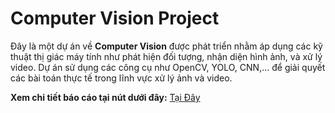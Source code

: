 # Computer Vision Project

Đây là một dự án về **Computer Vision** được phát triển nhằm áp dụng các kỹ thuật thị giác máy tính như phát hiện đối tượng, nhận diện hình ảnh, và xử lý video. Dự án sử dụng các công cụ như OpenCV, YOLO, CNN,... để giải quyết các bài toán thực tế trong lĩnh vực xử lý ảnh và video.

 **Xem chi tiết báo cáo tại nút dưới đây:** [Tại Đây](https://github.com/Duc-Viet123/ComputerVision/blob/report-only/Report/BaoCao.md)
